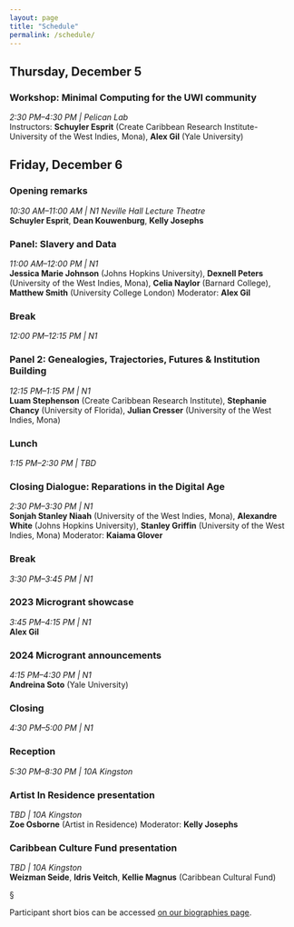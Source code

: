 ```yaml
---
layout: page
title: "Schedule"
permalink: /schedule/
---
```


## Thursday, December 5

### Workshop: Minimal Computing for the UWI community

_2:30 PM–4:30 PM | Pelican Lab_  
Instructors: **Schuyler Esprit** (Create Caribbean Research Institute-University of the West Indies, Mona), **Alex Gil** (Yale University)

## Friday, December 6

### Opening remarks

_10:30 AM–11:00 AM | N1 Neville Hall Lecture Theatre_  
**Schuyler Esprit**, **Dean Kouwenburg**, **Kelly Josephs**

### Panel: Slavery and Data

_11:00 AM–12:00 PM | N1_  
**Jessica Marie Johnson** (Johns Hopkins University), **Dexnell Peters** (University of the West Indies, Mona), **Celia Naylor** (Barnard College), **Matthew Smith** (University College London)
Moderator: **Alex Gil**

### Break

_12:00 PM–12:15 PM | N1_

### Panel 2: Genealogies, Trajectories, Futures & Institution Building

_12:15 PM–1:15 PM | N1_  
**Luam Stephenson** (Create Caribbean Research Institute), **Stephanie Chancy** (University of Florida), **Julian Cresser** (University of the West Indies, Mona)

### Lunch

_1:15 PM–2:30 PM | TBD_

### Closing Dialogue: Reparations in the Digital Age

_2:30 PM–3:30 PM | N1_  
**Sonjah Stanley Niaah** (University of the West Indies, Mona), **Alexandre White** (Johns Hopkins University), **Stanley Griffin** (University of the West Indies, Mona)
Moderator: **Kaiama Glover**

### Break

_3:30 PM–3:45 PM | N1_

### 2023 Microgrant showcase

_3:45 PM–4:15 PM | N1_  
**Alex Gil**

### 2024 Microgrant announcements

_4:15 PM–4:30 PM | N1_  
**Andreina Soto** (Yale University)

### Closing

_4:30 PM–5:00 PM | N1_

### Reception

_5:30 PM–8:30 PM | 10A Kingston_

### Artist In Residence presentation

_TBD | 10A Kingston_  
**Zoe Osborne** (Artist in Residence)
Moderator: **Kelly Josephs**

### Caribbean Culture Fund presentation

_TBD | 10A Kingston_  
**Weizman Seide**, **Idris Veitch**, **Kellie Magnus** (Caribbean Cultural Fund)

§

Participant short bios can be accessed [on our biographies page](https://docs.google.com/document/d/1xIEQngy30IN1aYW-H1nEk2edz0ioRB-0Yqm8HxSPi9M/edit?tab=t.0).
